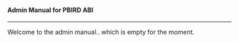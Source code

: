 #### Admin Manual for PBIRD ABI
------------------------------
Welcome to the admin manual.. which is empty for the moment.